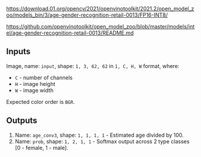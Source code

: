 
https://download.01.org/opencv/2021/openvinotoolkit/2021.2/open_model_zoo/models_bin/3/age-gender-recognition-retail-0013/FP16-INT8/

https://github.com/openvinotoolkit/open_model_zoo/blob/master/models/intel/age-gender-recognition-retail-0013/README.md


## Inputs

Image, name: `input`, shape: `1, 3, 62, 62` in `1, C, H, W` format, where:

- `C` - number of channels
- `H` - image height
- `W` - image width

Expected color order is `BGR`.

## Outputs

1. Name: `age_conv3`, shape: `1, 1, 1, 1` - Estimated age divided by 100.
2. Name: `prob`, shape: `1, 2, 1, 1` - Softmax output across 2 type classes [0 - female, 1 - male].

